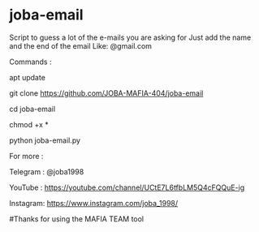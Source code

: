 # joba-email
Script to guess a lot of the e-mails you are asking for
Just add the name and the end of the email
Like: @gmail.com

Commands :

apt update

git clone https://github.com/JOBA-MAFIA-404/joba-email

cd joba-email

chmod +x *

python joba-email.py

For more :

Telegram : @joba1998

YouTube  : https://youtube.com/channel/UCtE7L6tfbLM5Q4cFQQuE-ig

Instagram: https://www.instagram.com/joba_1998/

#Thanks for using the MAFIA TEAM tool
